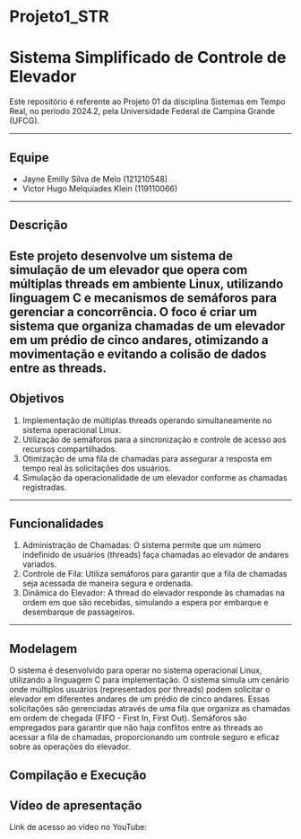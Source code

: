 # Projeto1_STR

# Sistema Simplificado de Controle de Elevador

Este repositório é referente ao Projeto 01 da disciplina Sistemas em Tempo Real, no período 2024.2, pela Universidade Federal de Campina Grande (UFCG).

---

## Equipe

- Jayne Emilly Silva de Melo (121210548)
- Victor Hugo Melquíades Klein (119110066)

---

## Descrição

Este projeto desenvolve um sistema de simulação de um elevador que opera com múltiplas threads em ambiente Linux, utilizando linguagem C e mecanismos de semáforos para gerenciar a concorrência. O foco é criar um sistema que organiza chamadas de um elevador em um prédio de cinco andares, otimizando a movimentação e evitando a colisão de dados entre as threads.
---

## Objetivos

1. Implementação de múltiplas threads operando simultaneamente no sistema operacional Linux.
2. Utilização de semáforos para a sincronização e controle de acesso aos recursos compartilhados.
3. Otimização de uma fila de chamadas para assegurar a resposta em tempo real às solicitações dos usuários.
4. Simulação da operacionalidade de um elevador conforme as chamadas registradas.
---

## Funcionalidades


1. Administração de Chamadas: O sistema permite que um número indefinido de usuários (threads) faça chamadas ao elevador de andares variados.
2. Controle de Fila: Utiliza semáforos para garantir que a fila de chamadas seja acessada de maneira segura e ordenada.
3. Dinâmica do Elevador: A thread do elevador responde às chamadas na ordem em que são recebidas, simulando a espera por embarque e desembarque de passageiros.
---

## Modelagem

O sistema é desenvolvido para operar no sistema operacional Linux, utilizando a linguagem C para implementação.
O sistema simula um cenário onde múltiplos usuários (representados por threads) podem solicitar o elevador em diferentes andares de um prédio de cinco andares. Essas solicitações são gerenciadas através de uma fila que organiza as chamadas em ordem de chegada (FIFO - First In, First Out). Semáforos são empregados para garantir que não haja conflitos entre as threads ao acessar a fila de chamadas, proporcionando um controle seguro e eficaz sobre as operações do elevador.

## Compilação e Execução


## Vídeo de apresentação
Link de acesso ao vídeo no YouTube:
